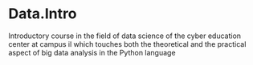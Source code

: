 # Data.Intro
Introductory course in the field of data science of the cyber education center at campus il which touches both the theoretical and the practical aspect of big data analysis in the Python language
